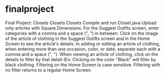 # finalproject
Final Project: Closets Closets Closets
Compile and run Closet.java
Upload only articles with Square Dimensions.
For the Suggest Outfits screen, enter categories with a comma and a space (", ") in between.
Click on the image of the article of clothing in the Suggest Outifts screen and in the Home Screen to see the article's details.
In adding or editing an article of clothing, when entering more than one occasion, color, or date, separate each with a comma and a space (", "). 
When viewing an article of clothing, click on the details to filter by that detail (Ex: Clicking on the color "Black" will filter by black clothing.
Filtering on the Home Screen is case sensitive. Filtering with no filter returns to a regular Home Screen. 

